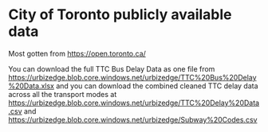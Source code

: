 # City of Toronto publicly available data
Most gotten from https://open.toronto.ca/

You can download the full TTC Bus Delay Data as one file from https://urbizedge.blob.core.windows.net/urbizedge/TTC%20Bus%20Delay%20Data.xlsx and you can download the combined cleaned TTC delay data across all the transport modes at https://urbizedge.blob.core.windows.net/urbizedge/TTC%20Delay%20Data.csv and https://urbizedge.blob.core.windows.net/urbizedge/Subway%20Codes.csv
